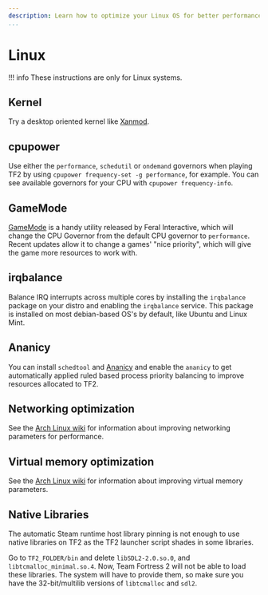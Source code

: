 ```yaml
---
description: Learn how to optimize your Linux OS for better performance.
...
```


# Linux

!!! info
    These instructions are only for Linux systems.

## Kernel

Try a desktop oriented kernel like [Xanmod](https://xanmod.org/).

## cpupower

Use either the `performance`, `schedutil` or `ondemand` governors when playing TF2 by using `cpupower frequency-set -g performance`, for example. You can see available governors for your CPU with `cpupower frequency-info`.

## GameMode

[GameMode](https://github.com/FeralInteractive/gamemode) is a handy utility released by Feral Interactive, which will change the CPU Governor from the default CPU governor to `performance`. Recent updates allow it to change a games' "nice priority", which will give the game more resources to work with.

## irqbalance

Balance IRQ interrupts across multiple cores by installing the `irqbalance` package on your distro and enabling the `irqbalance` service. This package is installed on most debian-based OS's by default, like Ubuntu and Linux Mint.

## Ananicy

You can install `schedtool` and [Ananicy](https://github.com/Nefelim4ag/Ananicy) and enable the `ananicy` to get automatically applied ruled based process priority balancing to improve resources allocated to TF2.

## Networking optimization

See the [Arch Linux wiki](https://wiki.archlinux.org/index.php/Sysctl#Improving_performance) for information about improving networking parameters for performance.

## Virtual memory optimization

See the [Arch Linux wiki](https://wiki.archlinux.org/index.php/Sysctl#Virtual_memory) for information about improving virtual memory parameters.

## Native Libraries

The automatic Steam runtime host library pinning is not enough to use native libraries
on TF2 as the TF2 launcher script shades in some libraries.

Go to `TF2_FOLDER/bin` and delete `libSDL2-2.0.so.0`, and `libtcmalloc_minimal.so.4`.
Now, Team Fortress 2 will not be able to load these libraries. The system will have to
provide them, so make sure you have the 32-bit/multilib versions of `libtcmalloc` and `sdl2`.
